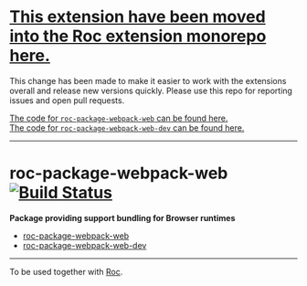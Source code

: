 # [This extension have been moved into the Roc extension monorepo here.](https://github.com/rocjs/extensions)

This change has been made to make it easier to work with the extensions overall and release new versions quickly. Please use this repo for reporting issues and open pull requests.

[The code for `roc-package-webpack-web` can be found here.](https://github.com/rocjs/extensions/tree/master/packages/roc-package-webpack-web)   
[The code for `roc-package-webpack-web-dev` can be found here.](https://github.com/rocjs/extensions/tree/master/packages/roc-package-webpack-web-dev)  

---

# roc-package-webpack-web [![Build Status](https://travis-ci.org/rocjs/roc-package-webpack-web.svg?branch=master)](https://travis-ci.org/rocjs/roc-package-webpack-web)

__Package providing support bundling for Browser runtimes__  
- [roc-package-webpack-web](/extensions/roc-package-webpack-web)
- [roc-package-webpack-web-dev](/extensions/roc-package-webpack-web-dev)

---
To be used together with [Roc](https://github.com/rocjs/roc).
